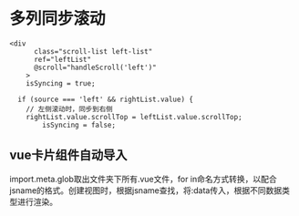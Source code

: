 # 多列同步滚动

```vue
<div 
      class="scroll-list left-list"
      ref="leftList"
      @scroll="handleScroll('left')"
    >
    isSyncing = true;
  
  if (source === 'left' && rightList.value) {
    // 左侧滚动时，同步到右侧
    rightList.value.scrollTop = leftList.value.scrollTop;
        isSyncing = false;

```

## vue卡片组件自动导入

import.meta.glob取出文件夹下所有.vue文件，for in命名方式转换，以配合jsname的格式。创建视图时，根据jsname查找，将:data传入，根据不同数据类型进行渲染。
